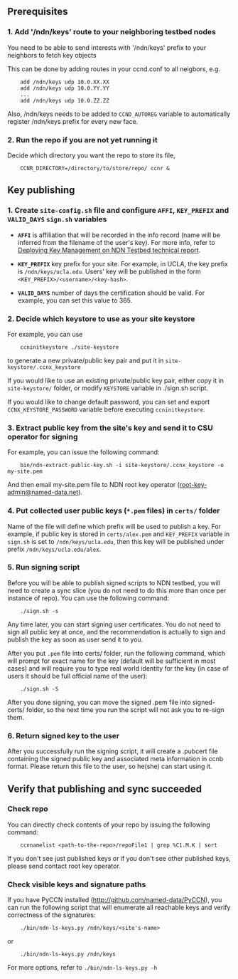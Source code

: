## Prerequisites

### 1. Add '/ndn/keys' route to your neighboring testbed nodes

You need to be able to send interests with '/ndn/keys' prefix to your neighbors to fetch key objects

This can be done by adding routes in your ccnd.conf to all neigbors, e.g.

        add /ndn/keys udp 10.0.XX.XX
        add /ndn/keys udp 10.0.YY.YY
        ...
        add /ndn/keys udp 10.0.ZZ.ZZ

Also, /ndn/keys needs to be added to ``CCND_AUTOREG`` variable to automatically register /ndn/keys prefix for every new face.

### 2. Run the repo if you are not yet running it

Decide which directory you want the repo to store its file,

        CCNR_DIRECTORY=/directory/to/store/repo/ ccnr &

## Key publishing

###  1. Create `site-config.sh` file and configure `AFFI`, `KEY_PREFIX` and `VALID_DAYS` `sign.sh` variables

- **`AFFI`** is affiliation that will be recorded in the info record (name will be inferred from the filename of the user's key). For more info, refer to [Deploying Key Management on NDN Testbed technical report](http://www.named-data.net/techreport/TR009-publishkey.pdf).

- **`KEY_PREFIX`** key prefix for your site.  For example, in UCLA, the key prefix is `/ndn/keys/ucla.edu`. Users' key will be published in the form `<KEY_PREFIX>/<username>/<key-hash>`.

- **`VALID_DAYS`** number of days the certification should be valid.  For example, you can set this value to 365.

### 2. Decide which keystore to use as your site keystore

For example, you can use

        ccninitkeystore ./site-keystore

to generate a new private/public key pair and put it in `site-keystore/.ccnx_keystore`

If you would like to use an existing private/public key pair, either copy it in `site-keystore/` folder, or modify `KEYSTORE` variable in ./sign.sh script.

If you would like to change default password, you can set and export `CCNX_KEYSTORE_PASSWORD` variable before executing `ccninitkeystore`.

### 3. Extract public key from the site's key and send it to CSU operator for signing

For example, you can issue the following command:

        bin/ndn-extract-public-key.sh -i site-keystore/.ccnx_keystore -o my-site.pem

And then email my-site.pem file to NDN root key operator (<root-key-admin@named-data.net>).

### 4. Put collected user public keys (`*.pem` files) in `certs/` folder

Name of the file will define which prefix will be used to publish a key. For example, if public key is stored in `certs/alex.pem` and `KEY_PREFIX` variable in `sign.sh` is set to `/ndn/keys/ucla.edu`, then this key will be published under prefix `/ndn/keys/ucla.edu/alex`.

### 5. Run signing script

Before you will be able to publish signed scripts to NDN testbed, you will need to create a sync slice (you do not need to do this more than once per instance of repo).  You can use the following command:

        ./sign.sh -s

Any time later, you can start signing user certificates.  You do not need to sign all public key at once, and the recommendation is actually to sign and publish the key as soon as user send it to you.

After you put `.pem` file into certs/ folder, run the following command, which will prompt for exact name for the key (default will be sufficient in most cases) and will require you to type real world identity for the key (in case of users it should be full official name of the user):

        ./sign.sh -S

After you done signing, you can move the signed .pem file into signed-certs/ folder, so the next time you run the script will not ask you to re-sign them.

### 6. Return signed key to the user

After you successfully run the signing script, it will create a .pubcert file containing the signed public key and associated meta information in ccnb format.  Please return this file to the user, so he(she) can start using it.

## Verify that publishing and sync succeeded

### Check repo

You can directly check contents of your repo by issuing the following command:

        ccnnamelist <path-to-the-repo>/repoFile1 | grep %C1.M.K | sort

If you don't see just published keys or if you don't see other published keys, please send contact root key operator.

### Check visible keys and signature paths

If you have PyCCN installed (http://github.com/named-data/PyCCN), you can run the following script that will enumerate all reachable keys and verify correctness of the signatures:

        ./bin/ndn-ls-keys.py /ndn/keys/<site's-name>

or

        ./bin/ndn-ls-keys.py /ndn/keys

For more options, refer to `./bin/ndn-ls-keys.py -h`
